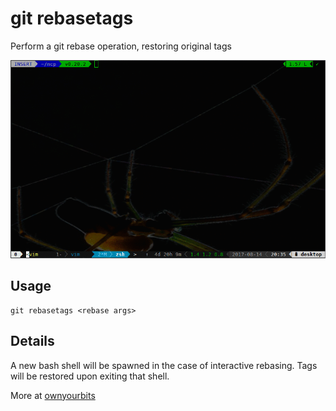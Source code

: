 # git rebasetags

Perform a git rebase operation, restoring original tags

![Example](resources/git-rebasetags.gif)

## Usage

```
git rebasetags <rebase args>
```

## Details

A new bash shell will be spawned in the case of interactive rebasing.
Tags will be restored upon exiting that shell.

More at [ownyourbits](https://ownyourbits.com/2017/08/14/rebasing-in-git-without-losing-tags)
